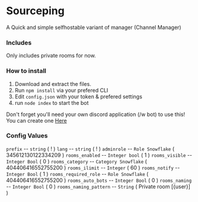 # Sourceping
A Quick and simple selfhostable variant of manager (Channel Manager)

### Includes
Only includes private rooms for now.

### How to install
1. Download and extract the files.
2. Run `npm install` via your prefered CLI
3. Edit `config.json` with your token & prefered settings
4. run `node index` to start the bot

Don't forget you'll need your own discord application (/w bot) to use this!
You can create one [Here](https://discordapp.com/developers/applications/me)

### Config Values
`prefix` -- `string` ( ! )
`lang` -- `string` ( ! )
`adminrole` -- `Role Snowflake` ( 345612130122334209 )
`rooms_enabled` -- `Integer bool` ( 1 )
`rooms_visible` -- `Integer Bool` ( 0 )
`rooms_category` -- `Category Snowflake` ( 404406416552755200 )
`rooms_ilimit` -- `Integer` ( 60 )
`rooms_notify` -- `Integer Bool` ( 1 )
`rooms_required_role` -- `Role Snowflake` ( 404406416552755200 )
`rooms_auto_bots` -- `Integer Bool` ( 0 )
`rooms_naming` -- `Integer Bool` ( 0 )
`rooms_naming_pattern` -- `String` ( Private room [{user}] )